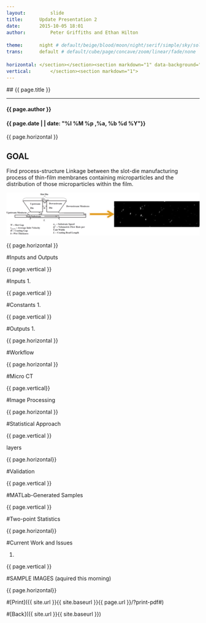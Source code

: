 ```yaml
---
layout:     	slide
title:     	Update Presentation 2
date:      	2015-10-05 18:01
author:     	Peter Griffiths and Ethan Hilton

theme:		night # default/beige/blood/moon/night/serif/simple/sky/solarized
trans:		default # default/cube/page/concave/zoom/linear/fade/none

horizontal:	</section></section><section markdown="1" data-background="http://ahmetcecen.github.io/project-pages/img/slidebackground.png"><section markdown="1">
vertical:		</section><section markdown="1">
---
```

<section markdown="1" data-background="http://ahmetcecen.github.io/project-pages/img/slidebackground.png"><section markdown="1">
## {{ page.title }}

<hr>

#### {{ page.author }}

#### {{ page.date | | date: "%I %M %p ,%a, %b %d %Y"}}

{{ page.horizontal }}
<!-- Start Writing Below in Markdown -->

## GOAL
Find process-structure Linkage between the slot-die manufacturing process of thin-film membranes containing microparticles and the distribution of those microparticles within the film.

![Process to Structure](https://github.com/Materials-Informatics-Class-Fall2015/MIC-Microparticle-distribution/blob/gh-pages/img/Presentation2/Picture1.png?raw=true)

<!-- End Here -->
{{ page.horizontal }}
<!-- Start Writing Below in Markdown -->


#Inputs and Outputs

<!-- End Here -->
{{ page.vertical }}
<!-- Start Writing Below in Markdown -->

#Inputs
1. 

<!-- End Here -->
{{ page.vertical }}
<!-- Start Writing Below in Markdown -->

#Constants
1. 

<!-- End Here -->

{{ page.vertical }}
<!-- Start Writing Below in Markdown -->

#Outputs
1. 

<!-- End Here -->

{{ page.horizontal }}
<!-- Start Writing Below in Markdown -->


#Workflow

<!-- End Here -->

{{ page.horizontal }}
<!-- Start Writing Below in Markdown -->


#Micro CT

<!-- End Here -->

{{ page.vertical}}
<!-- Start Writing Below in Markdown -->


#Image Processing


<!-- End Here -->

{{ page.horizontal }}
<!-- Start Writing Below in Markdown -->


#Statistical Approach

<!-- End Here -->


{{ page.vertical }}
<!-- Start Writing Below in Markdown -->

layers

<!-- End Here -->

{{ page.horizontal}}
<!-- Start Writing Below in Markdown -->

#Validation

<!-- End Here -->

{{ page.vertical }}
<!-- Start Writing Below in Markdown -->

#MATLab-Generated Samples

<!-- End Here -->

{{ page.vertical }}
<!-- Start Writing Below in Markdown -->

#Two-point Statistics

<!-- End Here -->

{{ page.horizontal}}
<!-- Start Writing Below in Markdown -->

#Current Work and Issues

1.


<!-- End Here -->

{{ page.vertical }}
<!-- Start Writing Below in Markdown -->

#SAMPLE IMAGES
(aquired this morning)



<!-- End Here -->



{{ page.horizontal}}






#[Print]({{ site.url }}{{ site.baseurl }}{{ page.url }}/?print-pdf#)

#[Back]({{ site.url }}{{ site.baseurl }})

</section></section>
